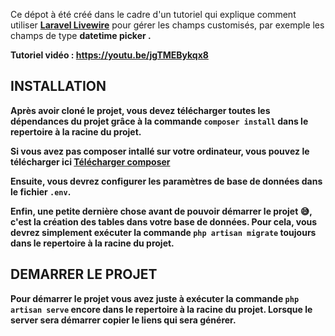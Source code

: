 Ce dépot à été créé dans le cadre d'un tutoriel qui explique comment utiliser **[Laravel Livewire](https://laravel-livewire.com/)** pour gérer les champs customisés, par exemple les champs de type <b>datetime picker <b/>.

<b>Tutoriel vidéo : https://youtu.be/jgTMEBykqx8 </b> 

## INSTALLATION

Après avoir cloné le projet, vous devez télécharger toutes les dépendances du projet grâce à la commande ``composer install`` dans le repertoire à la racine du projet.

Si vous avez pas composer intallé sur votre ordinateur, vous pouvez le télécharger ici **[Télécharger composer](https://getcomposer.org/download/)**

Ensuite, vous devrez configurer les paramètres de base de données dans le fichier ``.env``.

Enfin, une petite dernière chose avant de pouvoir démarrer le projet 😅, c'est la création des tables dans votre base de données. Pour cela, vous devrez simplement exécuter la commande ``php artisan migrate`` toujours dans le repertoire à la racine du projet.

## DEMARRER LE PROJET

Pour démarrer le projet vous avez juste à exécuter la commande ``php artisan serve`` encore dans le repertoire à la racine du projet. Lorsque le server sera démarrer copier le liens qui sera générer.
